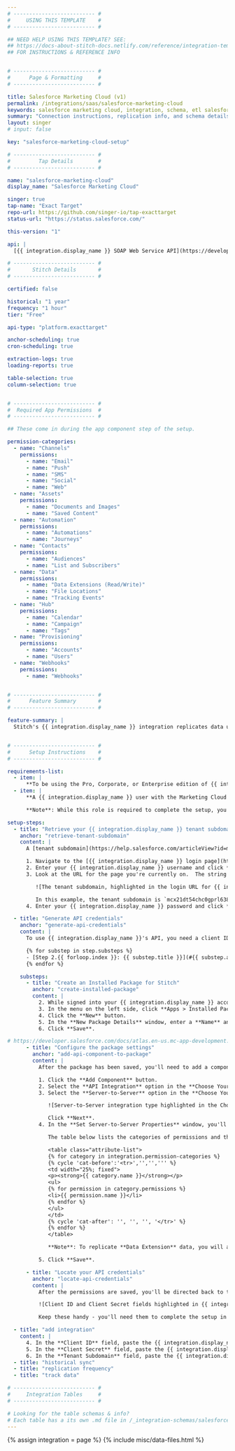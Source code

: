 ```yaml
---
# -------------------------- #
#     USING THIS TEMPLATE    #
# -------------------------- #

## NEED HELP USING THIS TEMPLATE? SEE:
## https://docs-about-stitch-docs.netlify.com/reference/integration-templates/saas/
## FOR INSTRUCTIONS & REFERENCE INFO


# -------------------------- #
#      Page & Formatting     #
# -------------------------- #

title: Salesforce Marketing Cloud (v1)
permalink: /integrations/saas/salesforce-marketing-cloud
keywords: salesforce marketing cloud, integration, schema, etl salesforce marketing cloud, salesforce marketing cloud etl, salesforce marketing cloud schema
summary: "Connection instructions, replication info, and schema details for Stitch's Salesforce Marketing Cloud (Exact Target) integration."
layout: singer
# input: false

key: "salesforce-marketing-cloud-setup"

# -------------------------- #
#         Tap Details        #
# -------------------------- #

name: "salesforce-marketing-cloud"
display_name: "Salesforce Marketing Cloud"

singer: true 
tap-name: "Exact Target"
repo-url: https://github.com/singer-io/tap-exacttarget
status-url: "https://status.salesforce.com/"

this-version: "1"

api: |
  [{{ integration.display_name }} SOAP Web Service API](https://developer.salesforce.com/docs/atlas.en-us.noversion.mc-apis.meta/mc-apis/web_service_guide.htm){:target="new"}

# -------------------------- #
#       Stitch Details       #
# -------------------------- #

certified: false 

historical: "1 year"
frequency: "1 hour"
tier: "Free"

api-type: "platform.exacttarget"

anchor-scheduling: true
cron-scheduling: true

extraction-logs: true
loading-reports: true

table-selection: true
column-selection: true


# -------------------------- #
#  Required App Permissions  #
# -------------------------- #

## These come in during the app component step of the setup.

permission-categories:
  - name: "Channels"
    permissions:
      - name: "Email"
      - name: "Push"
      - name: "SMS"
      - name: "Social"
      - name: "Web"
  - name: "Assets"
    permissions:
      - name: "Documents and Images"
      - name: "Saved Content"
  - name: "Automation"
    permissions:
      - name: "Automations"
      - name: "Journeys"
  - name: "Contacts"
    permissions:
      - name: "Audiences"
      - name: "List and Subscribers"
  - name: "Data"
    permissions:
      - name: "Data Extensions (Read/Write)"
      - name: "File Locations"
      - name: "Tracking Events"
  - name: "Hub"
    permissions:
      - name: "Calendar"
      - name: "Campaign"
      - name: "Tags"
  - name: "Provisioning"
    permissions:
      - name: "Accounts"
      - name: "Users"
  - name: "Webhooks"
    permissions:
      - name: "Webhooks"


# -------------------------- #
#      Feature Summary       #
# -------------------------- #

feature-summary: |
  Stitch's {{ integration.display_name }} integration replicates data using the {{ integration.api | flatify | strip }}. Refer to the [Schema](#schema) section for a list of objects available for replication.


# -------------------------- #
#      Setup Instructions    #
# -------------------------- #

requirements-list:
  - item: |
      **To be using the Pro, Corporate, or Enterprise edition of {{ integration.display_name }}.** Salesforce requires this to [access the {{ integration.display_name }} API](https://www.salesforce.com/content/dam/web/en_us/www/documents/pricing/mc_email_journey_pricing_sheet.pdf){:target="new"}.
  - item: |
      **A {{ integration.display_name }} user with the Marketing Cloud Administrator Role**. Salesforce requires this to [generate {{ integration.display_name }} API credentials](https://help.salesforce.com/articleView?id=mc_overview_marketing_cloud_roles.htm&type=5){:target="new"}.

      **Note**: While this role is required to complete the setup, you'll be able to limit Stitch's access in {{ integration.display_name }}. This is outlined in [Step 2.2 of this guide](#add-api-component-to-package).

setup-steps:
  - title: "Retrieve your {{ integration.display_name }} tenant subdomain"
    anchor: "retrieve-tenant-subdomain"
    content: |
      A [tenant subdomain](https://help.salesforce.com/articleView?id=mc_rn_october_2018_platform_tenant_specific_subdomains.htm&type=5){:target="new"} is an auto-generated ID unique to your {{ integration.display_name }} account. You can retrieve this info by looking at the URL when you sign into your {{ integration.display_name }} account.

      1. Navigate to the [{{ integration.display_name }} login page](https://mc.exacttarget.com/){:target="new"}.
      2. Enter your {{ integration.display_name }} username and click **Next**.
      3. Look at the URL for the page you're currently on.  The string between `https://` and `.login` is your tenant subdomain:

         ![The tenant subdomain, highlighted in the login URL for {{ integration.display_name }}]({{ site.baseurl }}/images/integrations/salesforce-marketing-cloud-tenant-subdomain.png)

         In this example, the tenant subdomain is `mcx21dt54chc0gprl638px2g7r48`. Keep this handy - you'll need it to complete the setup in Stitch.
      4. Enter your {{ integration.display_name }} password and click **Log In**.

  - title: "Generate API credentials"
    anchor: "generate-api-credentials"
    content: |
      To use {{ integration.display_name }}'s API, you need a client ID and secret. These credentials are generated when you create an installed package in Marketing Cloud and add an API Integration component.

      {% for substep in step.substeps %}
      - [Step 2.{{ forloop.index }}: {{ substep.title }}](#{{ substep.anchor }})
      {% endfor %}

    substeps:
      - title: "Create an Installed Package for Stitch"
        anchor: "create-installed-package"
        content: |
          2. While signed into your {{ integration.display_name }} account, click the **user menu** in the top right corner, then **Setup**.
          3. In the menu on the left side, click **Apps > Installed Packages**.
          4. Click the **New** button.
          5. In the **New Package Details** window, enter a **Name** and **Description** for the package. For example: `Stitch`
          6. Click **Save**.

# https://developer.salesforce.com/docs/atlas.en-us.mc-app-development.meta/mc-app-development/api-integration.htm
      - title: "Configure the package settings"
        anchor: "add-api-component-to-package"
        content: |
          After the package has been saved, you'll need to add a component and grant the required permissions. This will allow Stitch to connect to your {{ integration.display_name }} instance.

          1. Click the **Add Component** button.
          2. Select the **API Integration** option in the **Choose Your Component Type** window. Click **Next**.
          3. Select the **Server-to-Server** option in the **Choose Your Integration Type** window:

             ![Server-to-Server integration type highlighted in the Choose Your Integration Type window of the Installed Package creation workflow]({{ site.baseurl }}/images/integrations/salesforce-marketing-cloud-server-to-server.png)

             Click **Next**.
          4. In the **Set Server-to-Server Properties** window, you'll grant permissions to the Stitch app. 

             The table below lists the categories of permissions and the specific permissions Stitch requires. Unless otherwise noted, select the **Read** permission next to the following options:

             <table class="attribute-list">
             {% for category in integration.permission-categories %}
             {% cycle 'cat-before':'<tr>','','',''' %}
             <td width="25%; fixed">
             <p><strong>{{ category.name }}</strong></p>
             <ul>
             {% for permission in category.permissions %}
             <li>{{ permission.name }}</li>
             {% endfor %}
             </ul>
             </td>
             {% cycle 'cat-after': '', '', '', '</tr>' %}
             {% endfor %}
             </table>

             **Note**: To replicate **Data Extension** data, you will also need to select the **Write** permission.

          5. Click **Save**.

      - title: "Locate your API credentials"
        anchor: "locate-api-credentials"
        content: |
          After the permissions are saved, you'll be directed back to the app's summary page. In the **Components** section, locate the **Client Id** and **Client Secret** fields, which are highlighted in the image below:

          ![Client ID and Client Secret fields highlighted in {{ integration.display_name }} App Components Summary page]({{ site.baseurl }}/images/integrations/salesforce-marketing-cloud-api-credentials.png)

          Keep these handy - you'll need them to complete the setup in Stitch.

  - title: "add integration"
    content: |
      4. In the **Client ID** field, paste the {{ integration.display_name }} Client ID you retrieved in [Step 2.3](#locate-api-credentials).
      5. In the **Client Secret** field, paste the {{ integration.display_name }} Client Secret you retrieved in [Step 2.3](#locate-api-credentials).
      6. In the **Tenant Subdomain** field, paste the {{ integration.display_name }} tenant subdomain you retrieved in [Step 1](#retrieve-tenant-subdomain).
  - title: "historical sync"
  - title: "replication frequency"
  - title: "track data"

# -------------------------- #
#     Integration Tables     #
# -------------------------- #

# Looking for the table schemas & info?
# Each table has a its own .md file in /_integration-schemas/salesforce-marketing-cloud
---
```

{% assign integration = page %}
{% include misc/data-files.html %}